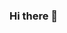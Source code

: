 ### Hi there 👋

<!--
**NickNovic/NickNovic** is a ✨ _special_ ✨ repository because its `README.md` (this file) appears on your GitHub profile.

### My name is NickNovicov

Here are some ideas to get you started:

- 🔭 I’m currently working on ...
- 🌱 I’m currently learning ...
- 👯 I’m looking to collaborate on ...
- 🤔 I’m looking for help with ...
- 💬 Ask me about ...
- 📫 How to reach me: ...
- 😄 Pronouns: ...
- ⚡ Fun fact: ...
-->
